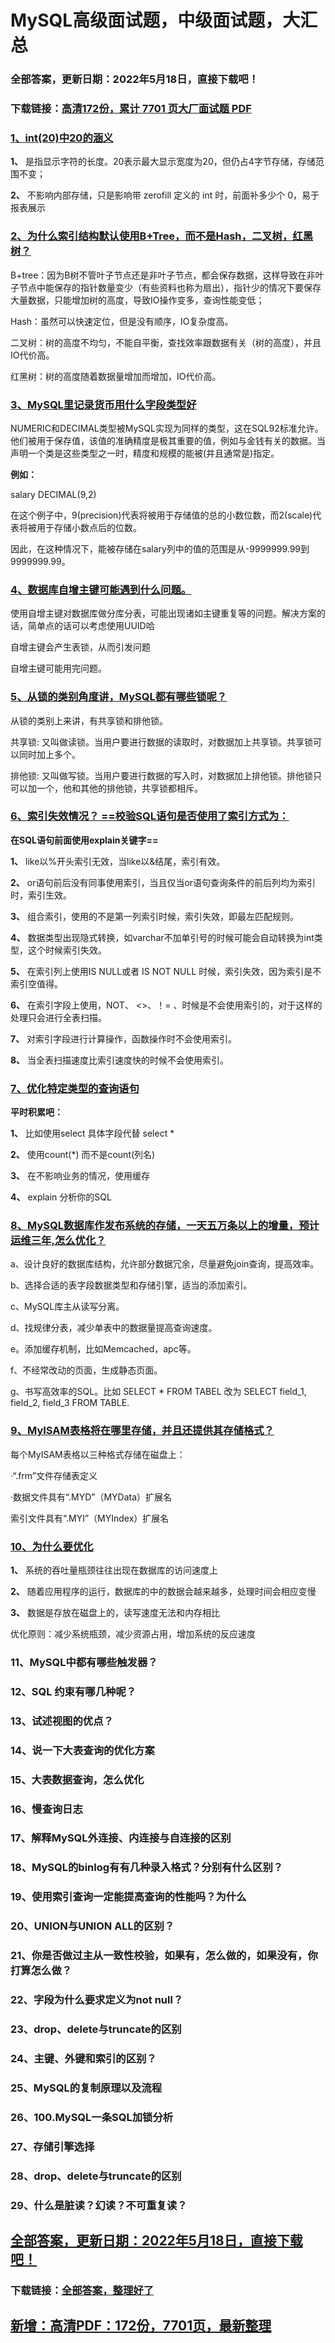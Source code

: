 # MySQL高级面试题，中级面试题，大汇总


### 全部答案，更新日期：2022年5月18日，直接下载吧！

### 下载链接：[高清172份，累计 7701 页大厂面试题  PDF](https://gitee.com/souyunku/DevBooks/blob/master/docs/index.md)



### [1、int(20)中20的涵义](https://gitee.com/souyunku/DevBooks/blob/master/docs/MySQL/MySQL高级面试题，中级面试题，大汇总.md#1int20中20的涵义)  


**1、** 是指显示字符的长度。20表示最大显示宽度为20，但仍占4字节存储，存储范围不变；

**2、** 不影响内部存储，只是影响带 zerofill 定义的 int 时，前面补多少个 0，易于报表展示


### [2、为什么索引结构默认使用B+Tree，而不是Hash，二叉树，红黑树？](https://gitee.com/souyunku/DevBooks/blob/master/docs/MySQL/MySQL高级面试题，中级面试题，大汇总.md#2为什么索引结构默认使用b+tree而不是hash二叉树红黑树)  


B+tree：因为B树不管叶子节点还是非叶子节点，都会保存数据，这样导致在非叶子节点中能保存的指针数量变少（有些资料也称为扇出），指针少的情况下要保存大量数据，只能增加树的高度，导致IO操作变多，查询性能变低；

Hash：虽然可以快速定位，但是没有顺序，IO复杂度高。

二叉树：树的高度不均匀，不能自平衡，查找效率跟数据有关（树的高度），并且IO代价高。

红黑树：树的高度随着数据量增加而增加，IO代价高。


### [3、MySQL里记录货币用什么字段类型好](https://gitee.com/souyunku/DevBooks/blob/master/docs/MySQL/MySQL高级面试题，中级面试题，大汇总.md#3mysql里记录货币用什么字段类型好)  


NUMERIC和DECIMAL类型被MySQL实现为同样的类型，这在SQL92标准允许。他们被用于保存值，该值的准确精度是极其重要的值，例如与金钱有关的数据。当声明一个类是这些类型之一时，精度和规模的能被(并且通常是)指定。

**例如：**

salary DECIMAL(9,2)

在这个例子中，9(precision)代表将被用于存储值的总的小数位数，而2(scale)代表将被用于存储小数点后的位数。

因此，在这种情况下，能被存储在salary列中的值的范围是从-9999999.99到9999999.99。


### [4、数据库自增主键可能遇到什么问题。](https://gitee.com/souyunku/DevBooks/blob/master/docs/MySQL/MySQL高级面试题，中级面试题，大汇总.md#4数据库自增主键可能遇到什么问题。)  


使用自增主键对数据库做分库分表，可能出现诸如主键重复等的问题。解决方案的话，简单点的话可以考虑使用UUID哈

自增主键会产生表锁，从而引发问题

自增主键可能用完问题。


### [5、从锁的类别角度讲，MySQL都有哪些锁呢？](https://gitee.com/souyunku/DevBooks/blob/master/docs/MySQL/MySQL高级面试题，中级面试题，大汇总.md#5从锁的类别角度讲mysql都有哪些锁呢)  


从锁的类别上来讲，有共享锁和排他锁。

共享锁: 又叫做读锁。当用户要进行数据的读取时，对数据加上共享锁。共享锁可以同时加上多个。

排他锁: 又叫做写锁。当用户要进行数据的写入时，对数据加上排他锁。排他锁只可以加一个，他和其他的排他锁，共享锁都相斥。


### [6、索引失效情况？ ==校验SQL语句是否使用了索引方式为：](https://gitee.com/souyunku/DevBooks/blob/master/docs/MySQL/MySQL高级面试题，中级面试题，大汇总.md#6索引失效情况-校验sql语句是否使用了索引方式为：)  


**在SQL语句前面使用explain关键字==**

**1、** like以%开头索引无效，当like以&结尾，索引有效。

**2、** or语句前后没有同事使用索引，当且仅当or语句查询条件的前后列均为索引时，索引生效。

**3、** 组合索引，使用的不是第一列索引时候，索引失效，即最左匹配规则。

**4、** 数据类型出现隐式转换，如varchar不加单引号的时候可能会自动转换为int类型，这个时候索引失效。

**5、** 在索引列上使用IS NULL或者 IS NOT NULL 时候，索引失效，因为索引是不索引空值得。

**6、** 在索引字段上使用，NOT、 <>、！= 、时候是不会使用索引的，对于这样的处理只会进行全表扫描。

**7、** 对索引字段进行计算操作，函数操作时不会使用索引。

**8、** 当全表扫描速度比索引速度快的时候不会使用索引。


### [7、优化特定类型的查询语句](https://gitee.com/souyunku/DevBooks/blob/master/docs/MySQL/MySQL高级面试题，中级面试题，大汇总.md#7优化特定类型的查询语句)  


**平时积累吧：**

**1、** 比如使用select 具体字段代替 select *

**2、** 使用count(*) 而不是count(列名)

**3、** 在不影响业务的情况，使用缓存

**4、** explain 分析你的SQL


### [8、MySQL数据库作发布系统的存储，一天五万条以上的增量，预计运维三年,怎么优化？](https://gitee.com/souyunku/DevBooks/blob/master/docs/MySQL/MySQL高级面试题，中级面试题，大汇总.md#8mysql数据库作发布系统的存储一天五万条以上的增量预计运维三年,怎么优化)  


a、设计良好的数据库结构，允许部分数据冗余，尽量避免join查询，提高效率。

b、选择合适的表字段数据类型和存储引擎，适当的添加索引。

c、MySQL库主从读写分离。

d、找规律分表，减少单表中的数据量提高查询速度。

e。添加缓存机制，比如Memcached，apc等。

f、不经常改动的页面，生成静态页面。

g、书写高效率的SQL。比如 SELECT * FROM TABEL 改为 SELECT field_1, field_2, field_3 FROM TABLE.


### [9、MyISAM表格将在哪里存储，并且还提供其存储格式？](https://gitee.com/souyunku/DevBooks/blob/master/docs/MySQL/MySQL高级面试题，中级面试题，大汇总.md#9myisam表格将在哪里存储并且还提供其存储格式)  


每个MyISAM表格以三种格式存储在磁盘上：

·“.frm”文件存储表定义

·数据文件具有“.MYD”（MYData）扩展名

索引文件具有“.MYI”（MYIndex）扩展名


### [10、为什么要优化](https://gitee.com/souyunku/DevBooks/blob/master/docs/MySQL/MySQL高级面试题，中级面试题，大汇总.md#10为什么要优化)  


**1、** 系统的吞吐量瓶颈往往出现在数据库的访问速度上

**2、** 随着应用程序的运行，数据库的中的数据会越来越多，处理时间会相应变慢

**3、** 数据是存放在磁盘上的，读写速度无法和内存相比

优化原则：减少系统瓶颈，减少资源占用，增加系统的反应速度


### 11、MySQL中都有哪些触发器？
### 12、SQL 约束有哪几种呢？
### 13、试述视图的优点？
### 14、说一下大表查询的优化方案
### 15、大表数据查询，怎么优化
### 16、慢查询日志
### 17、解释MySQL外连接、内连接与自连接的区别
### 18、MySQL的binlog有有几种录入格式？分别有什么区别？
### 19、使用索引查询一定能提高查询的性能吗？为什么
### 20、UNION与UNION ALL的区别？
### 21、你是否做过主从一致性校验，如果有，怎么做的，如果没有，你打算怎么做？
### 22、字段为什么要求定义为not null？
### 23、drop、delete与truncate的区别
### 24、主键、外键和索引的区别？
### 25、MySQL的复制原理以及流程
### 26、100.MySQL一条SQL加锁分析
### 27、存储引擎选择
### 28、drop、delete与truncate的区别
### 29、什么是脏读？幻读？不可重复读？





## [全部答案，更新日期：2022年5月18日，直接下载吧！](https://gitee.com/souyunku/DevBooks/blob/master/docs/daan.md)

### 下载链接：[全部答案，整理好了](https://gitee.com/souyunku/DevBooks/blob/master/docs/daan.md)




## [新增：高清PDF：172份，7701页，最新整理](https://gitee.com/souyunku/DevBooks/blob/master/docs/daan.md)




